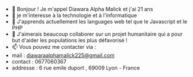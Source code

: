 - 👋 Bonjour ! Je m'appel Diawara Alpha Malick et j'ai 21 ans
- 👀 je m'interesse à la technologie et à l'informatique
- 🌱 J'apprends actuellement les languages web tel que le Javascript et le PHP
- 💞️ J'aimerais beaucoup collaborer sur un projet humanitaire qui a pour but d'aider les populations les plus défavorisé !
- 📫 Vous pouvez me contacter via : 
-    mail    : diawaraalphamalick225@gmail.com 
-   contact  : 0677060367
-   addresse : 6 rue emile duport , 69009 Lyon - France




